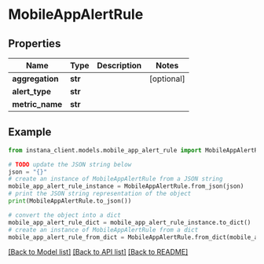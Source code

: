 # MobileAppAlertRule


## Properties

Name | Type | Description | Notes
------------ | ------------- | ------------- | -------------
**aggregation** | **str** |  | [optional] 
**alert_type** | **str** |  | 
**metric_name** | **str** |  | 

## Example

```python
from instana_client.models.mobile_app_alert_rule import MobileAppAlertRule

# TODO update the JSON string below
json = "{}"
# create an instance of MobileAppAlertRule from a JSON string
mobile_app_alert_rule_instance = MobileAppAlertRule.from_json(json)
# print the JSON string representation of the object
print(MobileAppAlertRule.to_json())

# convert the object into a dict
mobile_app_alert_rule_dict = mobile_app_alert_rule_instance.to_dict()
# create an instance of MobileAppAlertRule from a dict
mobile_app_alert_rule_from_dict = MobileAppAlertRule.from_dict(mobile_app_alert_rule_dict)
```
[[Back to Model list]](../README.md#documentation-for-models) [[Back to API list]](../README.md#documentation-for-api-endpoints) [[Back to README]](../README.md)


